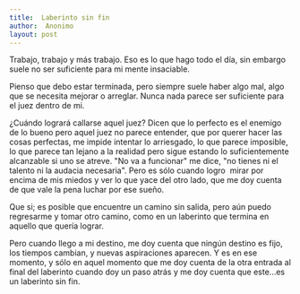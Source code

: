 ```yaml
---
title:  Laberinto sin fin
author:  Anonimo
layout: post
---
```



Trabajo, trabajo y más trabajo. Eso es lo que hago todo el día, sin embargo suele no ser suficiente para mi mente insaciable.  
  
Pienso que debo estar terminada, pero siempre suele haber algo mal, algo que se necesita mejorar o arreglar. Nunca nada parece ser suficiente para el juez dentro de mi.  
  
¿Cuándo logrará callarse aquel juez? Dicen que lo perfecto es el enemigo de lo bueno pero aquel juez no parece entender, que por querer hacer las cosas perfectas, me impide intentar lo arriesgado, lo que parece imposible, lo que parece tan lejano a la realidad pero sigue estando lo suficientemente alcanzable si uno se atreve. "No va a funcionar" me dice, "no tienes ni el talento ni la audacia necesaria". Pero es sólo cuando logro  mirar por encima de mis miedos y ver lo que yace del otro lado, que me doy cuenta de que vale la pena luchar por ese sueño.  
  
Que si; es posible que encuentre un camino sin salida, pero aún puedo regresarme y tomar otro camino, como en un laberinto que termina en aquello que quería lograr.  
  
Pero cuando llego a mi destino, me doy cuenta que ningún destino es fijo, los tiempos cambian, y nuevas aspiraciones aparecen. Y es en ese momento, y sólo en aquel momento que me doy cuenta de la otra entrada al final del laberinto cuando doy un paso atrás y me doy cuenta que este...es un laberinto sin fin.  